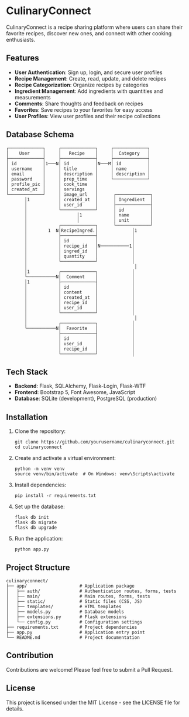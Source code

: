 # CulinaryConnect

CulinaryConnect is a recipe sharing platform where users can share their favorite recipes, discover new ones, and connect with other cooking enthusiasts.

## Features

- **User Authentication**: Sign up, login, and secure user profiles
- **Recipe Management**: Create, read, update, and delete recipes
- **Recipe Categorization**: Organize recipes by categories
- **Ingredient Management**: Add ingredients with quantities and measurements
- **Comments**: Share thoughts and feedback on recipes
- **Favorites**: Save recipes to your favorites for easy access
- **User Profiles**: View user profiles and their recipe collections

## Database Schema

```
┌─────────────┐     ┌─────────────┐     ┌─────────────┐
│    User     │     │   Recipe    │     │  Category   │
├─────────────┤     ├─────────────┤     ├─────────────┤
│ id          │1───N│ id          │N───M│ id          │
│ username    │     │ title       │     │ name        │
│ email       │     │ description │     │ description │
│ password    │     │ prep_time   │     └─────────────┘
│ profile_pic │     │ cook_time   │            
│ created_at  │     │ servings    │            
└─────────────┘     │ image_url   │      ┌─────────────┐
       │1           │ created_at  │      │ Ingredient  │
       │            │ user_id     │      ├─────────────┤
       │            └─────────────┘      │ id          │
       │                   │1            │ name        │
       │                   │             │ unit        │
       │            ┌─────────────┐      └─────────────┘
       │        1  N│RecipeIngred.│             │1
       │            ├─────────────┤             │
       │            │ id          │             │
       │            │ recipe_id   │N───────────1│
       │            │ ingred_id   │             │
       │            │ quantity    │             │
       │            └─────────────┘             │
       │                                         │
       │1           ┌─────────────┐             │
       └───────────N│  Comment    │             │
       │1           ├─────────────┤             │
       │            │ id          │             │
       │            │ content     │             │
       │            │ created_at  │             │
       │            │ recipe_id   │             │
       │            │ user_id     │             │
       │            └─────────────┘             │
       │                                         │
       │            ┌─────────────┐             │
       └───────────N│  Favorite   │             │
                    ├─────────────┤             │
                    │ id          │             │
                    │ user_id     │             │
                    │ recipe_id   │             │
                    └─────────────┘             │
```

## Tech Stack

- **Backend**: Flask, SQLAlchemy, Flask-Login, Flask-WTF
- **Frontend**: Bootstrap 5, Font Awesome, JavaScript
- **Database**: SQLite (development), PostgreSQL (production)

## Installation

1. Clone the repository:
   ```
   git clone https://github.com/yourusername/culinaryconnect.git
   cd culinaryconnect
   ```

2. Create and activate a virtual environment:
   ```
   python -m venv venv
   source venv/bin/activate  # On Windows: venv\Scripts\activate
   ```

3. Install dependencies:
   ```
   pip install -r requirements.txt
   ```

4. Set up the database:
   ```
   flask db init
   flask db migrate
   flask db upgrade
   ```

5. Run the application:
   ```
   python app.py
   ```

## Project Structure

```
culinaryconnect/
├── app/                    # Application package
│   ├── auth/               # Authentication routes, forms, tests
│   ├── main/               # Main routes, forms, tests
│   ├── static/             # Static files (CSS, JS)
│   ├── templates/          # HTML templates
│   ├── models.py           # Database models
│   ├── extensions.py       # Flask extensions
│   └── config.py           # Configuration settings
├── requirements.txt        # Project dependencies
├── app.py                  # Application entry point
└── README.md               # Project documentation
```

## Contribution

Contributions are welcome! Please feel free to submit a Pull Request.

## License

This project is licensed under the MIT License - see the LICENSE file for details.